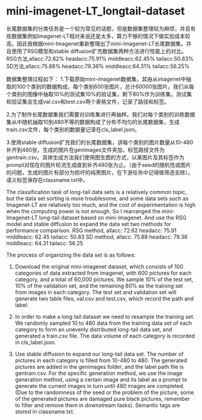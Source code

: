 # mini-imagenet-LT_longtail-dataset
长尾数据集的分类任务是一个较为常见的话题，但是数据集整理较为麻烦，并且有些数据集例如Imagenet-LT相对来说还是太多，算力不够的情况下做实验成本较高。因此我根据mini-Imagenet重新整理出了mini-Imagenet-LT长尾数据集。并且使用了RSG模型和stable diffusion扩充数据集两种方法进行性能上的对比。
RSG方法,allacc:72.62%  headacc:75.91%  middleacc:62.45%  tailacc:50.83%
SD方法,allacc:75.88%  headacc:79.36%  middleacc:64.31%  tailacc:56.25%

数据集整理过程如下：
1.下载原始mini-imagenet数据集，其由从imagenet中抽取的100个类别的数据构成，每个类别600张图片，总计60000张图片。我们从每个类别的图像中抽取10%的测试集10%的验证集，剩下80%作为训练集。测试集和验证集会生成val.csv和test.csv两个表格文件，记录了路径和标签。

2.为了制作长尾数据集我们需要对训练集进行再抽样。我们对每个类别的训练数据集从中随机抽取10到480不等的数据构成了分布不均匀的长尾数据集，生成train.csv文件，每个类别的数据量记录在cls_label.json。

3.使用stable diffusion扩充我们的长尾数据集，讲每个类别的图片数量从10-480补齐到480张，生成的图片在genimages文件夹加，标签路径文件为gentrain.csv。具体生成方法我们使用图生图的方式，以某图片及其标签作为prompt对现在的图片轮流生成直到补齐480张为止。（由于seed的随机性或图片的问题，生成的图片有部分为损坏的纯黑图片，在下游任务中记得做筛选去除）。语义标签保存在classname.txt中。


The classification task of long-tail data sets is a relatively common topic, but the data set sorting is more troublesome, and some data sets such as Imagenet-LT are relatively too much, and the cost of experimentation is high when the computing power is not enough. So I rearranged the mini-Imagenet-LT long-tail dataset based on mini-Imagenet. And use the RSG model and stable diffusion to expand the data set two methods for performance comparison.
RSG method, allacc: 72.62 headacc: 75.91 middleacc: 62.45 tailacc: 50.83
SD method, allacc: 75.88 headacc: 79.36 middleacc: 64.31 tailacc: 56.25

The process of organizing the data set is as follows:
1. Download the original mini-imagenet dataset, which consists of 100 categories of data extracted from imagenet, with 600 pictures for each category, and a total of 60,000 pictures. We sample 10% of the test set, 10% of the validation set, and the remaining 80% as the training set from images in each category. The test set and validation set will generate two table files, val.csv and test.csv, which record the path and label.

2. In order to make a long tail dataset we need to resample the training set. We randomly sampled 10 to 480 data from the training data set of each category to form an unevenly distributed long-tail data set, and generated a train.csv file. The data volume of each category is recorded in cls_label.json.

3. Use stable diffusion to expand our long-tail data set. The number of pictures in each category is filled from 10-480 to 480. The generated pictures are added in the genimages folder, and the label path file is gentrain.csv. For the specific generation method, we use the image generation method, using a certain image and its label as a prompt to generate the current images in turn until 480 images are completed. (Due to the randomness of the seed or the problem of the picture, some of the generated pictures are damaged pure black pictures, remember to filter and remove them in downstream tasks). Semantic tags are stored in classname.txt.
